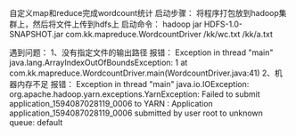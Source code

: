 自定义map和reduce完成wordcount统计
启动步骤：
将程序打包放到hadoop集群上，然后将文件上传到hdfs上
启动命令：
hadoop jar HDFS-1.0-SNAPSHOT.jar com.kk.mapreduce.WordcountDriver /kk/wc.txt  /kk/a.txt

遇到问题：
1、没有指定文件的输出路径
报错：
Exception in thread "main" java.lang.ArrayIndexOutOfBoundsException: 1
	at com.kk.mapreduce.WordcountDriver.main(WordcountDriver.java:41)
2、机器内存不足
报错：
Exception in thread "main" java.io.IOException: org.apache.hadoop.yarn.exceptions.YarnException: Failed to submit application_1594087028119_0006 to YARN : Application application_1594087028119_0006 submitted by user root to unknown queue: default
